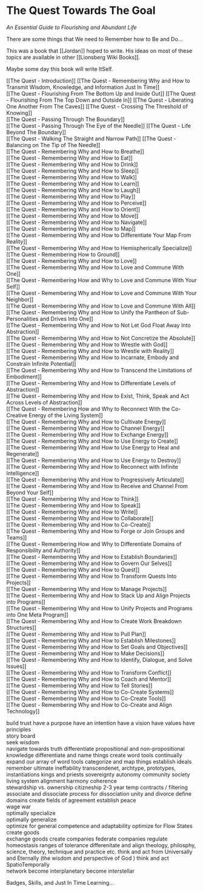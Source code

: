# The Quest Towards The Goal
*An Essential Guide to Flourishing and Abundant Life*

There are some things that We need to Remember how to Be and Do... 

This was a book that [[Jordan]] hoped to write. His ideas on most of these topics are available in other [[Lionsberg Wiki Books]]. 

Maybe some day this book will write ItSelf. 

[[The Quest - Introduction]] 
[[The Quest - Remembering Why and How to Transmit Wisdom, Knowledge, and Information Just In Time]]  
[[The Quest - Flourishing From The Bottom Up and Inside Out]] 
[[The Quest - Flourishing From The Top Down and Outside In]] 
[[The Quest - Liberating One Another From The Caves]] 
[[The Quest - Crossing The Threshold of Knowing]]  
[[The Quest - Passing Through The Boundary]]  
[[The Quest - Passing Through The Eye of the Needle]] 
[[The Quest - Life Beyond The Boundary]]  
[[The Quest - Walking The Straight and Narrow Path]]
[[The Quest - Balancing on The Tip of The Needle]]  
[[The Quest - Remembering Why and How to Breathe]]  
[[The Quest - Remembering Why and How to Eat]]  
[[The Quest - Remembering Why and How to Drink]]  
[[The Quest - Remembering Why and How to Sleep]]  
[[The Quest - Remembering Why and How to Walk]]  
[[The Quest - Remembering Why and How to Learn]]  
[[The Quest - Remembering Why and How to Laugh]]  
[[The Quest - Remembering Why and How to Play]]  
[[The Quest - Remembering Why and How to Perceive]]  
[[The Quest - Remembering Why and How to Orient]]  
[[The Quest - Remembering Why and How to Move]]  
[[The Quest - Remembering Why and How to Navigate]]  
[[The Quest - Remembering Why and How to Map]]  
[[The Quest - Remembering Why and How to Differentiate Your Map From Reality]]  
[[The Quest - Remembering Why and How to Hemispherically Specialize]]  
[[The Quest - Remembering How to Ground]]  
[[The Quest - Remembering Why and How to Love]]  
[[The Quest - Remembering Why and How to Love and Commune With One]]  
[[The Quest - Remembering How and Why to Love and Commune With Your Self]]  
[[The Quest - Remembering Why and How to Love and Commune With Your Neighbor]]  
[[The Quest - Remembering Why and How to Love and Commune With All]]  
[[The Quest - Remembering Why and How to Unify the Pantheon of Sub-Personalities and Drives Into One]]  
[[The Quest - Remembering Why and How to Not Let God Float Away Into Abstraction]]  
[[The Quest - Remembering Why and How to Not Concretize the Absolute]]  
[[The Quest - Remembering Why and How to Wrestle with God]]  
[[The Quest - Remembering Why and How to Wrestle with Reality]]  
[[The Quest - Remembering Why and How to Incarnate, Embody and Constrain Infinite Potential]]  
[[The Quest - Remembering Why and How to Transcend the Limitations of Embodiment]]  
[[The Quest - Remembering Why and How to Differentiate Levels of Abstraction]]  
[[The Quest - Remembering Why and How to Exist, Think, Speak and Act Across Levels of Abstraction]]  
[[The Quest - Remembering How and Why to Reconnect With the Co-Creative Energy of the Living System]]  
[[The Quest - Remembering Why and How to Cultivate Energy]]  
[[The Quest - Remembering Why and How to Channel Energy]]  
[[The Quest - Remembering Why and How to Exchange Energy]]  
[[The Quest - Remembering Why and How to Use Energy to Create]]  
[[The Quest - Remembering Why and How to Use Energy to Heal and Regenerate]]  
[[The Quest - Remembering Why and How to Use Energy to Destroy]]  
[[The Quest - Remembering Why and How to Reconnect with Infinite Intelligence]]  
[[The Quest - Remembering Why and How to Progressively Articulate]]  
[[The Quest - Remembering Why and How to Receive and Channel From Beyond Your Self]]  
[[The Quest - Remembering Why and How to Think]]  
[[The Quest - Remembering Why and How to Speak]]  
[[The Quest - Remembering Why and How to Write]]  
[[The Quest - Remembering Why and How to Collaborate]]  
[[The Quest - Remembering Why and How to Co-Create]]  
[[The Quest - Remembering Why and How to Forge or Join Groups and Teams]]  
[[The Quest - Remembering How and Why to Differentiate Domains of Responsibility and Authority]]  
[[The Quest - Remembering Why and How to Establish Boundaries]]  
[[The Quest - Remembering Why and How to Govern Our Selves]]  
[[The Quest - Remembering Why and How to Quest]]  
[[The Quest - Remembering Why and How to Transform Quests Into Projects]]  
[[The Quest - Remembering Why and How to Manage Projects]]  
[[The Quest - Remembering Why and How to Stack Up and Align Projects into Programs]]  
[[The Quest - Remembering Why and How to Unify Projects and Programs into One Meta Program]]  
[[The Quest - Remembering Why and How to Create Work Breakdown Structures]]  
[[The Quest - Remembering Why and How to Pull Plan]]  
[[The Quest - Remembering Why and How to Establish Milestones]]  
[[The Quest - Remembering Why and How to Set Goals and Objectives]]  
[[The Quest - Remembering Why and How to Make Decisions]]  
[[The Quest - Remembering Why and How to Identify, Dialogue, and Solve Issues]]  
[[The Quest - Remembering Why and How to Transform Conflict]]   
[[The Quest - Remembering Why and How to Coach and Mentor]]  
[[The Quest - Remembering Why and How to Tell Stories]]  
[[The Quest - Remembering Why and How to Co-Create Systems]]  
[[The Quest - Remembering Why and How to Co-Create Tools]]  
[[The Quest - Remembering Why and How to Co-Create and Align Technology]]   

build trust 
have a purpose 
have an intention 
have a vision 
have values 
have principles  
story board  
seek wisdom  
navigate towards truth 
differentiate propositional and non-propositional knowledge 
differentiate and name things 
create word tools 
continually expand our array of word tools 
categorize and map things 
establish ideals 
remember ultimate ineffability 
transcendenet, archtype, prototypes, instantiations 
kings and priests 
sovereignty 
autonomy 
community 
society 
living system 
alignment 
harmony 
coherence  
stewardship vs. ownership 
citizneship 
2-3 year temp contracts / filtering  
associate and dissociate 
process for dissociation 
unity and divorce 
define domains 
create fields of agreement 
establish peace  
wage war  
optimally specialize  
optimally generalize  
optimize for general competence and adaptability 
optimize for Flow States 
create goods  
exchange goods 
create companies 
federate companies 
regulate 
homeostasis 
ranges of tolerance 
differenitate and align theology, philosphy, science, theory, technique and practice etc. 
think and act from Universally and Eternally (the wisdom and perspective of God ) 
think and act SpatioTemporally  
network 
become interplanetary 
become interstellar 


Badges, Skills, and Just In Time Learning... 


